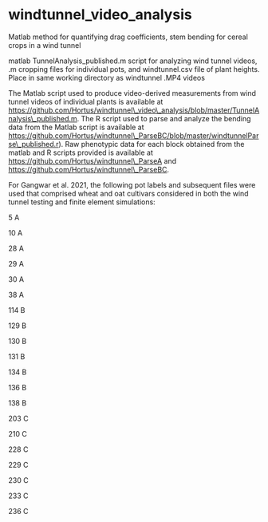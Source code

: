 # windtunnel_video_analysis
Matlab method for quantifying drag coefficients, stem bending for cereal crops in a wind tunnel

matlab TunnelAnalysis_published.m script for analyzing wind tunnel videos, .m cropping files for individual pots, and windtunnel.csv file of plant heights. Place in same working directory as windtunnel .MP4 videos

The Matlab script used to produce video-derived measurements from wind tunnel videos of individual plants is available at https://github.com/Hortus/windtunnel\_video\_analysis/blob/master/TunnelAnalysis\_published.m. The R script used to parse and analyze the bending data from the Matlab script is available at https://github.com/Hortus/windtunnel\_ParseBC/blob/master/windtunnelParse\_published.r). Raw phenotypic data for each block obtained from the matlab and R scripts provided is available at https://github.com/Hortus/windtunnel\_ParseA 
and https://github.com/Hortus/windtunnel\_ParseBC.

For Gangwar et al. 2021, the following pot labels and subsequent files were used that comprised wheat and oat cultivars considered in both the wind tunnel testing and finite element simulations:

5	A

10	A

28	A

29	A

30	A

38	A

114	B

129	B

130	B

131	B

134	B

136	B

138	B

203	C

210	C

228	C

229	C

230	C

233	C

236	C

